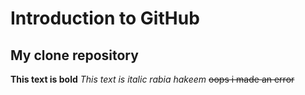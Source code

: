 # Introduction to GitHub
## My clone repository
**This text is bold**
_This text is italic rabia hakeem_
~~oops i made an error~~
